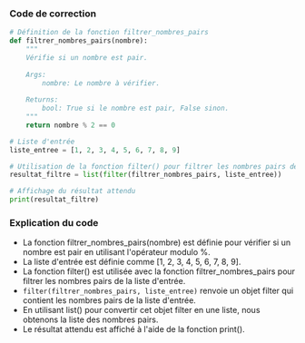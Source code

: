 ### Code de correction

```python
# Définition de la fonction filtrer_nombres_pairs
def filtrer_nombres_pairs(nombre):
    """
    Vérifie si un nombre est pair.
    
    Args:
        nombre: Le nombre à vérifier.
    
    Returns:
        bool: True si le nombre est pair, False sinon.
    """
    return nombre % 2 == 0

# Liste d'entrée
liste_entree = [1, 2, 3, 4, 5, 6, 7, 8, 9]

# Utilisation de la fonction filter() pour filtrer les nombres pairs de la liste
resultat_filtre = list(filter(filtrer_nombres_pairs, liste_entree))

# Affichage du résultat attendu
print(resultat_filtre)
```

### Explication du code

- La fonction filtrer_nombres_pairs(nombre) est définie pour vérifier si un nombre est pair en utilisant l'opérateur modulo %.
- La liste d'entrée est définie comme [1, 2, 3, 4, 5, 6, 7, 8, 9].
- La fonction filter() est utilisée avec la fonction filtrer_nombres_pairs pour filtrer les nombres pairs de la liste d'entrée.
- ```filter(filtrer_nombres_pairs, liste_entree)``` renvoie un objet filter qui contient les nombres pairs de la liste d'entrée.
- En utilisant list() pour convertir cet objet filter en une liste, nous obtenons la liste des nombres pairs.
- Le résultat attendu est affiché à l'aide de la fonction print().